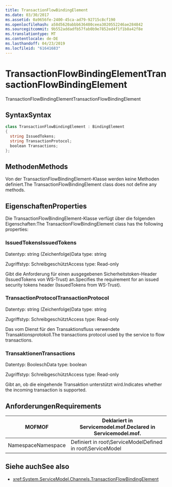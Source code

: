 ```yaml
---
title: TransactionFlowBindingElement
ms.date: 03/30/2017
ms.assetid: 0a9656fe-2400-45ca-ad79-92715c8cf190
ms.openlocfilehash: a58d5620abbb636480ceea3020552246ae284842
ms.sourcegitcommit: 9b552addadfb57fab0b9e7852ed4f1f1b8a42f8e
ms.translationtype: MT
ms.contentlocale: de-DE
ms.lasthandoff: 04/23/2019
ms.locfileid: "61641683"
---
```

# <a name="transactionflowbindingelement"></a><span data-ttu-id="71a9c-102">TransactionFlowBindingElement</span><span class="sxs-lookup"><span data-stu-id="71a9c-102">TransactionFlowBindingElement</span></span>
<span data-ttu-id="71a9c-103">TransactionFlowBindingElement</span><span class="sxs-lookup"><span data-stu-id="71a9c-103">TransactionFlowBindingElement</span></span>  
  
## <a name="syntax"></a><span data-ttu-id="71a9c-104">Syntax</span><span class="sxs-lookup"><span data-stu-id="71a9c-104">Syntax</span></span>  
  
```csharp
class TransactionFlowBindingElement : BindingElement  
{  
  string IssuedTokens;  
  string TransactionProtocol;  
  boolean Transactions;  
};  
```  
  
## <a name="methods"></a><span data-ttu-id="71a9c-105">Methoden</span><span class="sxs-lookup"><span data-stu-id="71a9c-105">Methods</span></span>  
 <span data-ttu-id="71a9c-106">Von der TransactionFlowBindingElement-Klasse werden keine Methoden definiert.</span><span class="sxs-lookup"><span data-stu-id="71a9c-106">The TransactionFlowBindingElement class does not define any methods.</span></span>  
  
## <a name="properties"></a><span data-ttu-id="71a9c-107">Eigenschaften</span><span class="sxs-lookup"><span data-stu-id="71a9c-107">Properties</span></span>  
 <span data-ttu-id="71a9c-108">Die TransactionFlowBindingElement-Klasse verfügt über die folgenden Eigenschaften:</span><span class="sxs-lookup"><span data-stu-id="71a9c-108">The TransactionFlowBindingElement class has the following properties:</span></span>  
  
### <a name="issuedtokens"></a><span data-ttu-id="71a9c-109">IssuedTokens</span><span class="sxs-lookup"><span data-stu-id="71a9c-109">IssuedTokens</span></span>  
 <span data-ttu-id="71a9c-110">Datentyp: string (Zeichenfolge)</span><span class="sxs-lookup"><span data-stu-id="71a9c-110">Data type: string</span></span>  
  
 <span data-ttu-id="71a9c-111">Zugriffstyp: Schreibgeschützt</span><span class="sxs-lookup"><span data-stu-id="71a9c-111">Access type: Read-only</span></span>  
  
 <span data-ttu-id="71a9c-112">Gibt die Anforderung für einen ausgegebenen Sicherheitstoken-Header (IssuedTokens von WS-Trust) an.</span><span class="sxs-lookup"><span data-stu-id="71a9c-112">Specifies the requirement for an issued security tokens header (IssuedTokens from WS-Trust).</span></span>  
  
### <a name="transactionprotocol"></a><span data-ttu-id="71a9c-113">TransactionProtocol</span><span class="sxs-lookup"><span data-stu-id="71a9c-113">TransactionProtocol</span></span>  
 <span data-ttu-id="71a9c-114">Datentyp: string (Zeichenfolge)</span><span class="sxs-lookup"><span data-stu-id="71a9c-114">Data type: string</span></span>  
  
 <span data-ttu-id="71a9c-115">Zugriffstyp: Schreibgeschützt</span><span class="sxs-lookup"><span data-stu-id="71a9c-115">Access type: Read-only</span></span>  
  
 <span data-ttu-id="71a9c-116">Das vom Dienst für den Transaktionsfluss verwendete Transaktionsprotokoll.</span><span class="sxs-lookup"><span data-stu-id="71a9c-116">The transactions protocol used by the service to flow transactions.</span></span>  
  
### <a name="transactions"></a><span data-ttu-id="71a9c-117">Transaktionen</span><span class="sxs-lookup"><span data-stu-id="71a9c-117">Transactions</span></span>  
 <span data-ttu-id="71a9c-118">Datentyp: Boolesch</span><span class="sxs-lookup"><span data-stu-id="71a9c-118">Data type: boolean</span></span>  
  
 <span data-ttu-id="71a9c-119">Zugriffstyp: Schreibgeschützt</span><span class="sxs-lookup"><span data-stu-id="71a9c-119">Access type: Read-only</span></span>  
  
 <span data-ttu-id="71a9c-120">Gibt an, ob die eingehende Transaktion unterstützt wird.</span><span class="sxs-lookup"><span data-stu-id="71a9c-120">Indicates whether the incoming transaction is supported.</span></span>  
  
## <a name="requirements"></a><span data-ttu-id="71a9c-121">Anforderungen</span><span class="sxs-lookup"><span data-stu-id="71a9c-121">Requirements</span></span>  
  
|<span data-ttu-id="71a9c-122">MOF</span><span class="sxs-lookup"><span data-stu-id="71a9c-122">MOF</span></span>|<span data-ttu-id="71a9c-123">Deklariert in Servicemodel.mof.</span><span class="sxs-lookup"><span data-stu-id="71a9c-123">Declared in Servicemodel.mof.</span></span>|  
|---------|-----------------------------------|  
|<span data-ttu-id="71a9c-124">Namespace</span><span class="sxs-lookup"><span data-stu-id="71a9c-124">Namespace</span></span>|<span data-ttu-id="71a9c-125">Definiert in root\ServiceModel</span><span class="sxs-lookup"><span data-stu-id="71a9c-125">Defined in root\ServiceModel</span></span>|  
  
## <a name="see-also"></a><span data-ttu-id="71a9c-126">Siehe auch</span><span class="sxs-lookup"><span data-stu-id="71a9c-126">See also</span></span>

- <xref:System.ServiceModel.Channels.TransactionFlowBindingElement>
